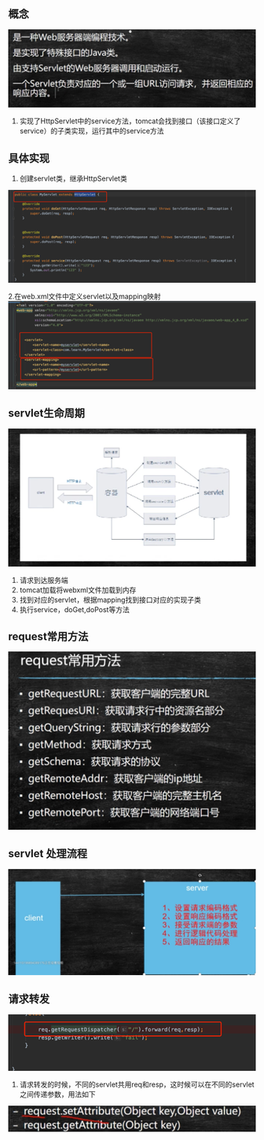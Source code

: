 ## 概念

![title](https://raw.githubusercontent.com/zhouyubiu/gitnotes_images/master/gitnote/2020/06/25/1593093846244-1593093846275.png)

1. 实现了HttpServlet中的service方法，tomcat会找到接口（该接口定义了service）的子类实现，运行其中的service方法


## 具体实现
1. 创建servlet类，继承HttpServlet类

![title](https://raw.githubusercontent.com/zhouyubiu/gitnotes_images/master/gitnote/2020/06/25/1593094130996-1593094130998.png)

2.在web.xml文件中定义servlet以及mapping映射
![title](https://raw.githubusercontent.com/zhouyubiu/gitnotes_images/master/gitnote/2020/06/25/1593094247592-1593094247594.png)


## servlet生命周期

![title](https://raw.githubusercontent.com/zhouyubiu/gitnotes_images/master/gitnote/2020/06/25/1593097649798-1593097649803.png)

1. 请求到达服务端
2. tomcat加载将webxml文件加载到内存
3. 找到对应的servlet，根据mapping找到接口对应的实现子类
4. 执行service，doGet,doPost等方法 


## request常用方法


![title](https://raw.githubusercontent.com/zhouyubiu/gitnotes_images/master/gitnote/2020/06/26/1593154983714-1593154983753.png)


## servlet 处理流程

![title](https://raw.githubusercontent.com/zhouyubiu/gitnotes_images/master/gitnote/2020/06/26/1593180952089-1593180952124.png)

## 请求转发
![title](https://raw.githubusercontent.com/zhouyubiu/gitnotes_images/master/gitnote/2020/06/26/1593182432945-1593182432948.png)
1. 请求转发的时候，不同的servlet共用req和resp，这时候可以在不同的servlet之间传递参数，用法如下

![title](https://raw.githubusercontent.com/zhouyubiu/gitnotes_images/master/gitnote/2020/06/26/1593183004898-1593183004902.png)
